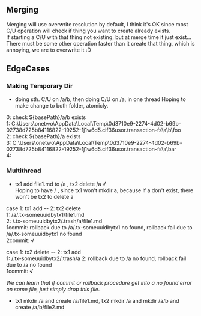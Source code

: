 ## Merging  
Merging will use overwrite resolution by default, I think it's OK since most C/U operation will check if thing you want to create already exists.  
If starting a C/U with that thing not existing, but at merge time it just exist... There must be some other operation faster than it create that thing, which is annoying, we are to overwrite it :D  

## EdgeCases

### Making Temporary Dir  
- doing sth. C/U on /a/b, then doing C/U on /a, in one thread
Hoping to make change to both folder, atomicly.
  
0: check ${basePath}/a/b exists  
1: C:\Users\onetwo\AppData\Local\Temp\0d3710e9-2274-4d02-b69b-02738d725b84116822-19252-1j1w6d5.cif36usor.transaction-fs\a\b\foo  
2: check ${basePath}/a exists  
3: C:\Users\onetwo\AppData\Local\Temp\0d3710e9-2274-4d02-b69b-02738d725b84116822-19252-1j1w6d5.cif36usor.transaction-fs\a\bar  
4: 


### Multithread
- tx1 add file1.md to /a , tx2 delete /a √  
Hoping to have / , since tx1 won't mkdir a, because if a don't exist, there won't be tx2 to delete a  
  
case 1: tx1 add -- 2: tx2 delete  
1: /a/.tx-someuuidbytx1/file1.md  
2: /.tx-someuuidbytx2/.trash/a/file1.md  
1commit: rollback due to /a/.tx-someuuidbytx1 no found, rollback fail due to /a/.tx-someuuidbytx1 no found  
2commit: √  
  
case 1: tx2 delete -- 2: tx1 add  
1: /.tx-someuuidbytx2/.trash/a
2: rollback due to /a no found, rollback fail due to /a no found  
1commit: √  
  
*We can learn that if commit or rollback procedure get into a no found error on some file, just simply drop this file.*  

- tx1 mkdir /a and create /a/file1.md, tx2 mkdir /a and mkdir /a/b and create /a/b/file2.md  